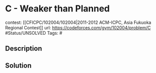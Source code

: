 # C - Weaker than Planned

contest: [[CFICPC/102004/102004|2011-2012 ACM-ICPC, Asia Fukuoka Regional Contest]]
url: https://codeforces.com/gym/102004/problem/C
#Status/UNSOLVED
Tags: #

## Description

## Solution

